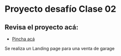 # Proyecto desafío Clase 02

## Revisa el proyecto acá: 

- [Pincha acá](https://javierfdb.github.io/desafio_02_LP_CSS/)

Se realiza un Landing page para una venta de garage